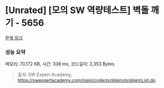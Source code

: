 # [Unrated] [모의 SW 역량테스트] 벽돌 깨기 - 5656 

[문제 링크](https://swexpertacademy.com/main/code/problem/problemDetail.do?contestProbId=AWXRQm6qfL0DFAUo) 

### 성능 요약

메모리: 70,172 KB, 시간: 338 ms, 코드길이: 2,353 Bytes



> 출처: SW Expert Academy, https://swexpertacademy.com/main/code/problem/problemList.do